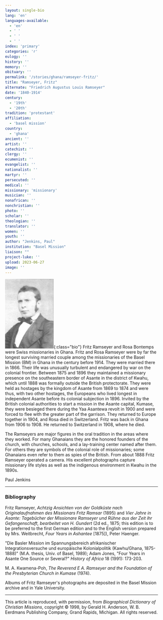 ```yaml
---
layout: single-bio
lang: 'en'
languages-available:
  - 'en'
  - ' '
  - ' '
  - ' '
index: 'primary'
categories: 'r'
eulogy: ''
history: ''
memory: ''
obituary: ''
permalink: '/stories/ghana/ramseyer-fritz/'
title: "Ramseyer, Fritz"
alternate: "Friedrich Augustus Louis Ramseyer"
date: '1840-1914'
century:
  - '19th'
  - '20th'
tradition: 'protestant'
affiliation:
  - 'basel mission'
country:
  - 'ghana'
ancient: ''
artist: ''
catechist: ''
clergy: ''
ecumenist: ''
evangelist: ''
nationalist: ''
martyr: ''
persecuted: ''
medical: ''
missionary: 'missionary'
musician: ''
nonafrican: ''
nonchristian: ''
photo: ''
scholar: ''
theologian: ''
translator: ''
women: ''
youth: ''
author: "Jenkins, Paul"
institution: "Basel Mission"
liaison: ""
project-luke: ''
upload: 2023-06-27
image: ''
---
```


![Fritz Ramseyer](/images/bio-pics/ghana/ramseyer-fritz/ramseyer-fritz.jpg){:class="bio"}
Fritz Ramseyer and Rosa Bontemps were Swiss missionaries in Ghana. Fritz and Rosa Ramseyer were by far the longest surviving married couple among the missionaries of the Basel Mission (BM) in Ghana in the century before 1914. They were married there in 1866. Their life was unusually turbulent and endangered by war on the colonial frontier. Between 1875 and 1896 they maintained a missionary presence on the southeastern border of Asante in the district of Kwahu, which until 1888 was formally outside the British protectorate. They were held as hostages by the kingdom of Asante from 1869 to 1874 and were thus, with two other hostages, the Europeans who lived longest in independent Asante before its colonial subjection in 1896. Invited by the British colonial authorities to start a mission in the Asante capital, Kumase, they were besieged there during the Yaa Asantewa revolt in 1900 and were forced to flee with the greater part of the garrison. They returned to Europe together in 1904, and Rosa died in Switzerland. Fritz was back in Ghana from 1906 to 1908. He returned to Switzerland in 1908, where he died.

The Ramseyers are major figures in the oral tradition in the areas where they worked. For many Ghanaians they are the honored founders of the church, with churches, schools, and a lay-training center named after them. For others they are symbols of the colonial role of missionaries; some Ghanaians even refer to them as spies of the British. From about 1888 Fritz Ramseyer operated a camera. His excellent photographs capture missionary life styles as well as the indigenous environment in Kwahu in the 1890s.

Paul Jenkins

---
### Bibliography
Fritz Ramseyer, *Achtzig Ansichten von der Goldküste nach Originalaufnahmen des Missionars Fritz Ramsar* (1895) and *Vier Jahre in Asante: Tagebücher der Missionare Ramseyer und Rühne aus der Zeit ihr Gefangenschaft, bearbeitet von H. Gundert* (2d ed., 1875; this edition is to be preferred to the first German edition and to the English version prepared by Mrs. Weitbrecht, *Four Years in Ashantee* [1875]), Peter Haenger.

"Die Basler Mission im Spannungsbereich afrikanischer Integrationsversuche und europäische Kolonialpolitik (Kawhu/Ghana, 1875-1888)" (M.A. thesis, Univ. of Basel, 1989); Adam Jones, "Four Years in Asante One Source or Several?" *History of Africa* 18 (1991): 173-203.

M. A. Kwamena-Poh, *The Reverend E A. Ramseyer and the Foundation of the Presbyterian Church in Kumase* (1974).

Albums of Fritz Ramseyer's photographs are deposited in the Basel Mission archive and in Yale University.

---

This article is reproduced, with permission, from *Biographical Dictionary of Christian Missions*, copyright © 1998, by Gerald H. Anderson, W. B. Eerdmans Publishing Company, Grand Rapids, Michigan. All rights reserved.
